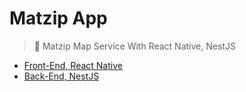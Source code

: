 # Matzip App

> 🍖 Matzip Map Service With React Native, NestJS

- [Front-End, React Native](client/)
- [Back-End, NestJS](server/)
